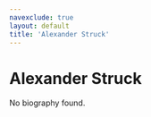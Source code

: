 ```yaml
---
navexclude: true
layout: default
title: 'Alexander Struck'
---
```


# Alexander Struck

No biography found.